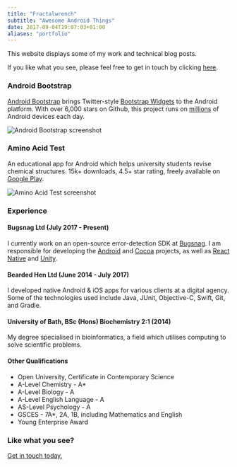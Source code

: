 ```yaml
---
title: "Fractalwrench"
subtitle: "Awesome Android Things"
date: 2017-09-04T19:07:03+01:00
aliases: "portfolio"
---
```


This website displays some of my work and technical blog posts.

If you like what you see, please feel free to get in touch by clicking [here](mailto:fractalwrench@gmail.com).

### Android Bootstrap
[Android Bootstrap](https://github.com/Bearded-Hen/Android-Bootstrap) brings Twitter-style [Bootstrap Widgets](https://getbootstrap.com/) to the Android platform. With over 6,000 stars on Github, this project runs on [millions](https://www.appbrain.com/stats/libraries/details/androidbootstrap/android-bootstrap) of Android devices each day.

![Android Bootstrap screenshot](img/bootstrap_img.png)


### Amino Acid Test
An educational app for Android which helps university students revise chemical structures. 15k+ downloads, 4.5+ star rating, freely available on [Google Play](https://play.google.com/store/apps/details?id=com.fractalwrench.acidtest).

![Amino Acid Test screenshot](img/aa_img.png)


### Experience

#### Bugsnag Ltd (July 2017 - Present)
I currently work on an open-source error-detection SDK at [Bugsnag](https://bugsnag.com/). I am responsible for developing the [Android](https://github.com/bugsnag/bugsnag-android) and [Cocoa](https://github.com/bugsnag/bugsnag-cocoa) projects, as well as [React Native](https://github.com/bugsnag/bugsnag-react-native) and [Unity](https://github.com/bugsnag/bugsnag-unity).

#### Bearded Hen Ltd (June 2014 - July 2017)
I developed native Android & iOS apps for various clients at a digital agency. Some of the technologies used include Java, JUnit, Objective-C, Swift, Git, and Gradle.

#### University of Bath, BSc (Hons) Biochemistry 2:1 (2014)
My degree specialised in bioinformatics, a field which utilises computing to solve scientific problems.

#### Other Qualifications
- Open University, Certificate in Contemporary Science
- A-Level Chemistry - A*
- A-Level Biology - A
- A-Level English Language - A
- AS-Level Psychology - A
- GSCES - 7A*, 2A, 1B, including Mathematics and English
- Young Enterprise Award

### Like what you see?
[Get in touch today.](mailto:fractalwrench@gmail.com)
